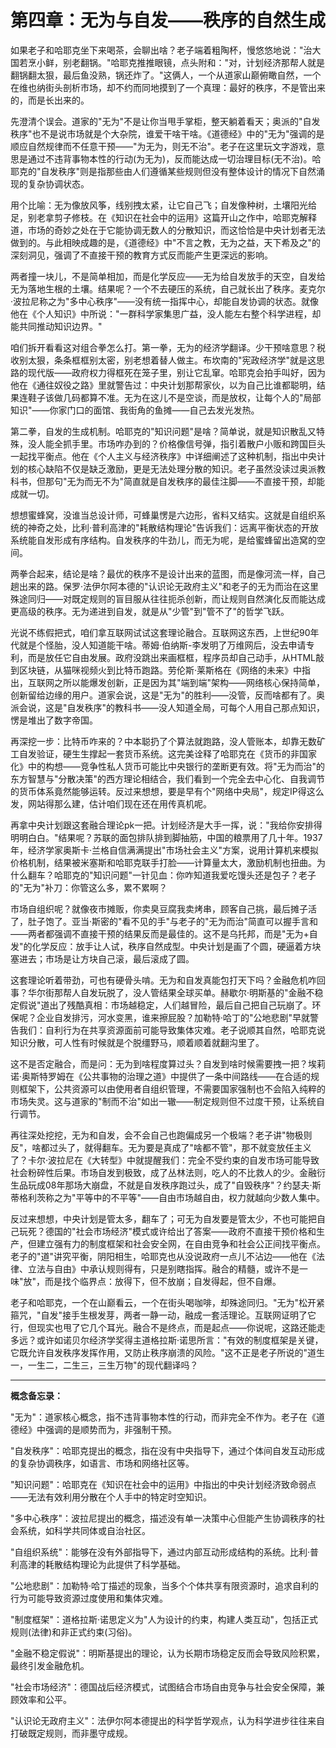 # 第四章：无为与自发——秩序的自然生成

如果老子和哈耶克坐下来喝茶，会聊出啥？老子端着粗陶杯，慢悠悠地说："治大国若烹小鲜，别老翻锅。"哈耶克推推眼镜，点头附和："对，计划经济那帮人就是翻锅翻太狠，最后鱼没熟，锅还炸了。"这俩人，一个从道家山巅俯瞰自然，一个在维也纳街头剖析市场，却不约而同地摸到了一个真理：最好的秩序，不是管出来的，而是长出来的。

先澄清个误会。道家的"无为"不是让你当甩手掌柜，整天躺着看天；奥派的"自发秩序"也不是说市场就是个大杂院，谁爱干啥干啥。《道德经》中的"无为"强调的是顺应自然规律而不任意干预——"为无为，则无不治"。老子在这里玩文字游戏，意思是通过不违背事物本性的行动(为无为)，反而能达成一切治理目标(无不治)。哈耶克的"自发秩序"则是指那些由人们遵循某些规则但没有整体设计的情况下自然涌现的复杂协调状态。

用个比喻：无为像放风筝，线别拽太紧，让它自己飞；自发像种树，土壤阳光给足，别老拿剪子修枝。在《知识在社会中的运用》这篇开山之作中，哈耶克解释道，市场的奇妙之处在于它能协调无数人的分散知识，而这恰恰是中央计划者无法做到的。与此相映成趣的是，《道德经》中"不言之教，无为之益，天下希及之"的深刻洞见，强调了不直接干预的教育方式反而能产生更深远的影响。

两者撞一块儿，不是简单相加，而是化学反应——无为给自发放手的天空，自发给无为落地生根的土壤。结果呢？一个不去硬压的系统，自己就长出了秩序。麦克尔·波拉尼称之为"多中心秩序"——没有统一指挥中心，却能自发协调的状态。就像他在《个人知识》中所说："一群科学家集思广益，没人能左右整个科学进程，却能共同推动知识边界。"

咱们拆开看看这对组合拳怎么打。第一拳，无为的经济学翻译。少干预啥意思？税收别太狠，条条框框别太密，别老想着替人做主。布坎南的"宪政经济学"就是这思路的现代版——政府权力得框死在笼子里，别让它乱窜。哈耶克会拍手叫好，因为他在《通往奴役之路》里就警告过：中央计划那帮家伙，以为自己比谁都聪明，结果连鞋子该做几码都算不准。无为在这儿不是空谈，而是放权，让每个人的"局部知识"——你家门口的面馆、我街角的鱼摊——自己去发光发热。

第二拳，自发的生成机制。哈耶克的"知识问题"是啥？简单说，就是知识散乱又特殊，没人能全抓手里。市场咋办到的？价格像信号弹，指引着散户小贩和跨国巨头一起找平衡点。他在《个人主义与经济秩序》中详细阐述了这种机制，指出中央计划的核心缺陷不仅是缺乏激励，更是无法处理分散的知识。老子虽然没读过奥派教科书，但那句"无为而无不为"简直就是自发秩序的最佳注脚——不直接干预，却能成就一切。

想想蜜蜂窝，没谁当总设计师，可蜂巢愣是六边形，省料又结实。这就是自组织系统的神奇之处，比利·普利高津的"耗散结构理论"告诉我们：远离平衡状态的开放系统能自发形成有序结构。自发秩序的牛劲儿，而无为呢，是给蜜蜂留出造窝的空间。

两拳合起来，结论是啥？最优的秩序不是设计出来的蓝图，而是像河流一样，自己趟出来的路。保罗·法伊尔阿本德的"认识论无政府主义"和老子的无为而治在这里殊途同归——对既定规则的盲目服从往往扼杀创新，而让规则自然演化反而能达成更高级的秩序。无为递进到自发，就是从"少管"到"管不了"的哲学飞跃。

光说不练假把式，咱们拿互联网试试这套理论融合。互联网这东西，上世纪90年代就是个怪胎，没人知道能干啥。蒂姆·伯纳斯-李发明了万维网后，没去申请专利，而是放任它自由发展。政府没跳出来画框框，程序员却自己动手，从HTML敲到区块链，从猫咪视频火到比特币跑路。劳伦斯·莱斯格在《网络的未来》中指出，互联网之所以能爆发创新，正是因为其"端到端"架构——网络核心保持简单，创新留给边缘的用户。道家会说，这是"无为"的胜利——没管，反而啥都有了。奥派会说，这是"自发秩序"的教科书——没人知道全局，可每个人用自己那点知识，愣是堆出了数字帝国。

再深挖一步：比特币咋来的？中本聪扔了个算法就跑路，没人管账本，却靠无数矿工自发验证，硬生生撑起一套货币系统。这完美诠释了哈耶克在《货币的非国家化》中的构想——竞争性私人货币可能比中央银行的垄断更有效。将"无为而治"的东方智慧与"分散决策"的西方理论相结合，我们看到一个完全去中心化、自我调节的货币体系竟然能够运转。反过来想想，要是早有个"网络中央局"，规定IP得这么发，网站得那么建，估计咱们现在还在用传真机呢。

再拿中央计划跟这套融合理论pk一把。计划经济是大手一挥，说："我给你安排得明明白白。"结果呢？苏联的面包排队排到脚抽筋，中国的粮票用了几十年。1937年，经济学家奥斯卡·兰格自信满满提出"市场社会主义"方案，说用计算机来模拟价格机制，结果被米塞斯和哈耶克联手打脸——计算量太大，激励机制也扭曲。为什么翻车？哈耶克的"知识问题"一针见血：你咋知道我爱吃馒头还是包子？老子的"无为"补刀：你管这么多，累不累啊？

市场自组织呢？就像夜市摊贩，你卖臭豆腐我卖烤串，顾客自己挑，最后摊子活了，肚子饱了。亚当·斯密的"看不见的手"与老子的"无为而治"简直可以握手言和——两者都强调不直接干预的结果反而是最佳的。这不是乌托邦，而是"无为+自发"的化学反应：放手让人试，秩序自然成型。中央计划是画了个圆，硬逼着方块塞进去；市场是让方块自己滚，最后滚成了圆。

这套理论听着带劲，可也有硬骨头啃。无为和自发真能包打天下吗？金融危机咋回事？华尔街那帮人自发玩脱了，没人管结果全球买单。赫歇尔·明斯基的"金融不稳定假说"道出了残酷真相：市场越稳定，人们越冒险，最后自己把自己玩崩了。环保呢？企业自发排污，河水变黑，谁来擦屁股？加勒特·哈丁的"公地悲剧"早就警告我们：自利行为在共享资源面前可能导致集体灾难。老子说顺其自然，哈耶克说知识分散，可人性有时候就是个脱缰野马，顺着顺着就翻沟里了。

这不是否定融合，而是问：无为到啥程度算过头？自发到啥时候需要拽一把？埃莉诺·奥斯特罗姆在《公共事物的治理之道》中提供了一条中间路线——在合适的规则框架下，公共资源可以由使用者自组织管理，不需要国家强制也不会陷入纯粹的市场失灵。这与道家的"制而不治"如出一辙——制定规则但不过度干预，让系统自行调节。

再往深处挖挖，无为和自发，会不会自己也跑偏成另一个极端？老子讲"物极则反"，啥都过头了，就得翻车。无为要是真成了"啥都不管"，那不就变放任主义了？卡尔·波拉尼在《大转型》中就提醒我们：完全不受约束的自发市场可能导致社会粉碎性后果。市场自发到极致，成了丛林法则，吃人的不比救人的少。金融衍生品玩成08年那场大崩盘，不就是自发秩序跑过头，成了"自毁秩序"？约瑟夫·斯蒂格利茨称之为"平等中的不平等"——自由市场越自由，权力就越向少数人集中。

反过来想想，中央计划是管太多，翻车了；可无为自发要是管太少，不也可能把自己玩死？德国的"社会市场经济"模式或许给出了答案——政府不直接干预价格和生产，但建立强有力的制度框架和社会安全网，在自由竞争和社会公正间找平衡点。老子的"道"讲究平衡，阴阳相生，哈耶克也从没说政府一点儿不沾边——他在《法律、立法与自由》中承认规则得有，只是别瞎指挥。融合的精髓，或许不是一味"放"，而是找个临界点：放得下，但不放崩；自发得起，但不自爆。

老子和哈耶克，一个在山巅看云，一个在街头喝咖啡，却殊途同归。"无为"松开紧箍咒，"自发"接手生根发芽，两者一静一动，融成一套活理论。互联网证明了它行，但现实也甩了它几个耳光。融合不是终点，而是起点——你说呢，这路还能走多远？或许如诺贝尔经济学奖得主道格拉斯·诺思所言："有效的制度框架是关键，它既允许自发秩序发挥作用，又防止秩序崩溃的风险。"这不正是老子所说的"道生一，一生二，二生三，三生万物"的现代翻译吗？

---

**概念备忘录：**

"无为"：道家核心概念，指不违背事物本性的行动，而非完全不作为。老子在《道德经》中强调的是顺势而为，非强制干预。

"自发秩序"：哈耶克提出的概念，指在没有中央指导下，通过个体间自发互动形成的复杂协调秩序，如语言、市场和网络社区等。

"知识问题"：哈耶克在《知识在社会中的运用》中指出的中央计划经济致命弱点——无法有效利用分散在个人手中的特定时空知识。

"多中心秩序"：波拉尼提出的概念，描述没有单一决策中心但能产生协调秩序的社会系统，如科学共同体或自治社区。

"自组织系统"：能够在没有外部指导下，通过内部互动形成结构的系统。比利·普利高津的耗散结构理论为此提供了科学基础。

"公地悲剧"：加勒特·哈丁描述的现象，当多个个体共享有限资源时，追求自利的行为可能导致资源过度使用和集体灾难。

"制度框架"：道格拉斯·诺思定义为"人为设计的约束，构建人类互动"，包括正式规则(法律)和非正式约束(习俗)。

"金融不稳定假说"：明斯基提出的理论，认为长期市场稳定反而会导致风险积累，最终引发金融危机。

"社会市场经济"：德国战后经济模式，试图结合市场自由竞争与社会安全保障，兼顾效率和公平。

"认识论无政府主义"：法伊尔阿本德提出的科学哲学观点，认为科学进步往往来自打破既定规则，而非墨守成规。
